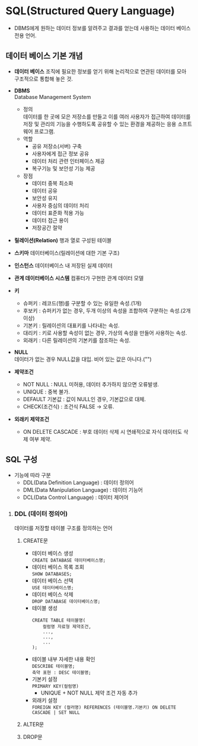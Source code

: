 # SQL(Structured Query Language)
- DBMS에게 원하는 데이터 정보를 알려주고 결과를 얻는데 사용하는 데이터 베이스 전용 언어.

## 데이터 베이스 기본 개념
- **데이터 베이스**
    조직에 필요한 정보를 얻기 위해 논리적으로 연관된 데이터를 모아 구조적으로 통합해 놓은 것.  

- **DBMS**  
    Database Management System  
    - 정의  
        데이터를 한 곳에 모은 저장소를 만들고 이를 여러 사용자가 접근하여 데이터를 저장 및 
        관리의 기능을 수행하도록 공유할 수 있는 환경을 제공하는 응용 소프트웨어 프로그램.
    - 역할
        - 공유 저장소(서버) 구축
        - 사용자에게 접근 정보 공유
        - 데이터 처리 관련 인터페이스 제공
        - 복구기능 및 보안성 기능 제공
    - 장점
        - 데이터 중복 최소화
        - 데이터 공유
        - 보안성 유지
        - 사용자 중심의 데이터 처리
        - 데이터 표준화 적용 가능
        - 데이터 접근 용이
        - 저장공간 절약

- **릴레이션(Relation)**
    행과 열로 구성된 테이블
- **스키마**
    데이터베이스(릴레이션에 대한 기본 구조)
- **인스턴스**
    데이터베이스 내 저장된 실제 데이터
- **관계 데이터베이스 시스템**
    컴퓨터가 구현한 관계 데이터 모델


- **키**
    - 슈퍼키 : 레코드(행)를 구분할 수 있는 유일한 속성.(1개)
    - 후보키 : 슈퍼키가 없는 경우, 두개 이상의 속성을 조합하여 구분하는 속성.(2개 이상)
    - 기본키 : 릴레이션의 대표키를 나타내는 속성.
    - 대리키 : 키로 사용할 속성이 없는 경우, 가상의 속성을 만들어 사용하는 속성.
    - 외래키 : 다른 릴레이션의 기본키를 참조하는 속성.

- **NULL**  
    데이터가 없는 경우 NULL값을 대입.
    비어 있는 값은 아니다.("")

- **제약조건**  
    - NOT NULL : NULL 미허용, 데이터 추가하지 않으면 오류발생.
    - UNIQUE : 중복 불가.
    - DEFAULT 기본값 : 값이 NULL인 경우, 기본값으로 대체.
    - CHECK(조건식) : 조건식 FALSE -> 오류.

- **외래키 제약조건**
    - ON DELETE CASCADE : 부호 데이터 삭제 시 연쇄적으로 자식 데이터도 삭제 여부 제약.




## SQL 구성
- 기능에 따라 구분
    - DDL(Data Definition Language) : 데이터 정의어
    - DML(Data Manipulation Language) : 데이터 기능어
    - DCL(Data Control Language) : 데이터 제어어


1. ### DDL (데이터 정의어)
    데이터를 저장할 테이블 구조를 정의하는 언어
    1. CREATE문
        - 데이터 베이스 생성  
            `CREATE DATABASE 데이터베이스명;`
        - 데이터 베이스 목록 조회  
            `SHOW DATABASES;`
        - 데이터 베이스 선택  
            `USE 데이터베이스명;`
        - 데이터 베이스 삭제  
            `DROP DATABASE 데이터베이스명;`
        - 테이블 생성  
            ```
            CREATE TABLE 테이블명(
                컬럼명 자료형 제약조건,
                ...,
                ...,
                ...
            );

            ```
        - 테이블 내부 자세한 내용 확인  
            `DESCRIBE 테이블명;`  
            `축약 표현 : DESC 테이블명;`
        - 기본키 설정  
            `PRIMARY KEY(컬럼명)`
            - UNIQUE + NOT NULL 제약 조건 자동 추가  
        - 외래키 설정  
            `FOREIGN KEY (컬러명) REFERENCES (테이블명.기본키) ON DELETE CASCADE | SET NULL`


    2. ALTER문
    3. DROP문    


